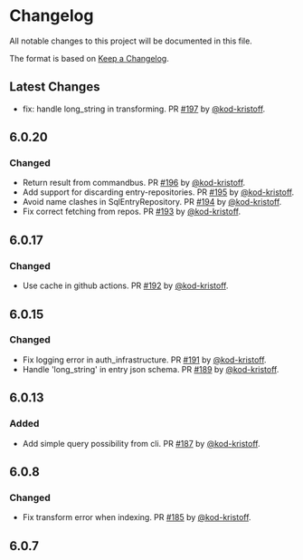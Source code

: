 # Changelog

All notable changes to this project will be documented in this file.

The format is based on [Keep a Changelog](https://keepachangelog.com/en/1.0.0/).

## Latest Changes

* fix: handle long_string in transforming. PR [#197](https://github.com/spraakbanken/karp-backend/pull/197) by [@kod-kristoff](https://github.com/kod-kristoff).
## 6.0.20

### Changed

- Return result from commandbus. PR [#196](https://github.com/spraakbanken/karp-backend/pull/196) by [@kod-kristoff](https://github.com/kod-kristoff).
- Add support for discarding entry-repositories. PR [#195](https://github.com/spraakbanken/karp-backend/pull/195) by [@kod-kristoff](https://github.com/kod-kristoff).
- Avoid name clashes in SqlEntryRepository. PR [#194](https://github.com/spraakbanken/karp-backend/pull/194) by [@kod-kristoff](https://github.com/kod-kristoff).
- Fix correct fetching from repos. PR [#193](https://github.com/spraakbanken/karp-backend/pull/193) by [@kod-kristoff](https://github.com/kod-kristoff).

## 6.0.17

### Changed

- Use cache in github actions. PR [#192](https://github.com/spraakbanken/karp-backend/pull/192) by [@kod-kristoff](https://github.com/kod-kristoff).

## 6.0.15

### Changed

- Fix logging error in auth_infrastructure. PR [#191](https://github.com/spraakbanken/karp-backend/pull/191) by [@kod-kristoff](https://github.com/kod-kristoff).
- Handle 'long_string' in entry json schema. PR [#189](https://github.com/spraakbanken/karp-backend/pull/189) by [@kod-kristoff](https://github.com/kod-kristoff).

## 6.0.13

### Added

- Add simple query possibility from cli. PR [#187](https://github.com/spraakbanken/karp-backend/pull/187) by [@kod-kristoff](https://github.com/kod-kristoff).

## 6.0.8

### Changed

- Fix transform error when indexing. PR [#185](https://github.com/spraakbanken/karp-backend/pull/185) by [@kod-kristoff](https://github.com/kod-kristoff).

## 6.0.7
